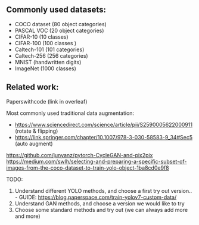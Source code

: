 

## Commonly used datasets: 
- COCO dataset (80 object categories)
- PASCAL VOC (20 object categories)
- CIFAR-10 (10 classes)
- CIFAR-100 (100 classes )
- Caltech-101 (101 categories)
- Caltech-256 (256 categories)
- MNIST (handwritten digits)
- ImageNet (1000 classes)



## Related work:

Paperswithcode (link in overleaf)

Most commonly used traditional data augmentation:
- https://www.sciencedirect.com/science/article/pii/S2590005622000911 (rotate & flipping)
- https://link.springer.com/chapter/10.1007/978-3-030-58583-9_34#Sec5 (auto augment)



https://github.com/junyanz/pytorch-CycleGAN-and-pix2pix
https://medium.com/swlh/selecting-and-preparing-a-specific-subset-of-images-from-the-coco-dataset-to-train-yolo-object-1ba8cd0e9f8 



TODO: 
1. Understand different YOLO methods, and choose a first try out version.. 
        - GUIDE: https://blog.paperspace.com/train-yolov7-custom-data/ 
2. Understand GAN methods, and choose a version we would like to try 
3. Choose some standard methods and try out (we can always add more and more)

